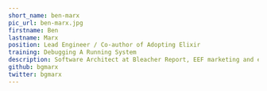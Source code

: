 ```yaml
---
short_name: ben-marx
pic_url: ben-marx.jpg
firstname: Ben
lastname: Marx
position: Lead Engineer / Co-author of Adopting Elixir
training: Debugging A Running System
description: Software Architect at Bleacher Report, EEF marketing and education working group member, and co-author of Adopting Elixir.
github: bgmarx
twitter: bgmarx
---
```

